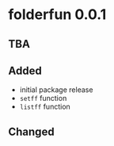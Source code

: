 # folderfun 0.0.1

## TBA

## Added

* initial package release
* `setff` function
* `listff` function

## Changed